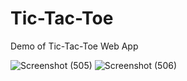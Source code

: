 # Tic-Tac-Toe

Demo of Tic-Tac-Toe Web App

![Screenshot (505)](https://user-images.githubusercontent.com/102666296/213410888-42ea3a07-6f42-4b14-83fb-42bcd6d6f5c0.png)
![Screenshot (506)](https://user-images.githubusercontent.com/102666296/213410900-01d78b6a-c043-495e-8260-481f6dbc26c3.png)
